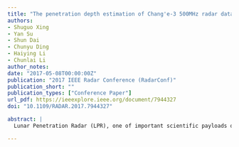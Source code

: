```yaml
---
title: "The penetration depth estimation of Chang'e-3 500MHz radar data using Correlation Coefficient Method"
authors:
- Shuguo Xing
- Yan Su
- Shun Dai
- Chunyu Ding
- Haiying Li
- Chunlai Li
author_notes:
date: "2017-05-08T00:00:00Z"
publication: "2017 IEEE Radar Conference (RadarConf)"
publication_short: ""
publication_types: ["Conference Paper"]
url_pdf: https://ieeexplore.ieee.org/document/7944327
doi: "10.1109/RADAR.2017.7944327"

abstract: |
  Lunar Penetration Radar (LPR), one of important scientific payloads of Chang'e-3 Yutu rover, has successfully acquired a large amount of scientific data, which are very useful to interpret the thickness of lunar regolith and the structure of lunar subsurface. The ultimate penetration depth means the maximum detection performance of LPR and it is significant in noise suppression and layer recognition. Considering the limitations of traditional depth estimated methods in ground penetrating radar field, a new method termed as Correlation Coefficient Method (CCM) is provided in this study, which is only based on radar data. Using the different correlations of the reflected echoes and noise between adjacent traces, the CCM can estimate the penetration depth from the radar data. The principle and detailed procedures of CCM are described and the CCM is verified as an effective method to estimate the penetration depth through a simulation. The estimated depth of the 500 MHz LPR profile from N0201 to N0208 indicates that the penetration time delay is from 92.5 ns to 166.9 ns and the ultimate penetration depth has reached 16.5 m in this profile with the relative permittivity of the lunar regolith of 2.3.

---
```


